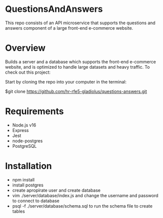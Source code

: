 # QuestionsAndAnswers
This repo consists of an API microservice that supports the questions and answers component of a large front-end e-commerce website.

# Overview
Builds a server and a database which supports the front-end e-commerce website, and is optimized to handle large datasets and heavy traffic.
To check out this project:

Start by cloning the repo into your computer in the terminal:

$git clone https://github.com/hr-rfe5-gladiolus/questions-answers.git

# Requirements
- Node.js v16
- Express
- Jest
- node-postgres
- PostgreSQL

# Installation
- npm install
- install postgres
- create apropirate user and create database
- vim ./server/database/index.js and change the username and password to connect to database
- psql -f ./server/database/schema.sql to run the schema file to create tables
